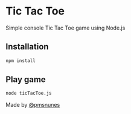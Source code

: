 # Tic Tac Toe
Simple console Tic Tac Toe game using Node.js

## Installation
```bash
npm install
```

## Play game
```bash
node ticTacToe.js
```

Made by
[@pmsnunes](https://www.linkedin.com/in/pmsnunes/)